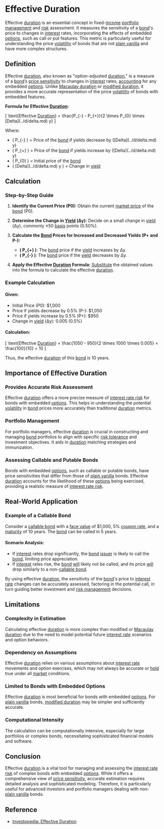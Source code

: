 # Effective Duration

Effective [duration](../d/duration.md) is an essential concept in fixed-[income](../i/income.md) [portfolio management](../p/par.md) and [risk](../r/risk.md) assessment. It measures the sensitivity of a [bond](../b/bond.md)'s price to changes in [interest](../i/interest.md) rates, incorporating the effects of embedded [options](../o/options.md), such as call or put features. This metric is particularly useful for understanding the price [volatility](../v/volatility.md) of bonds that are not [plain vanilla](../p/plain_vanilla.md) and have more complex structures.

## Definition

Effective [duration](../d/duration.md), also known as "option-adjusted [duration](../d/duration.md)," is a measure of a [bond](../b/bond.md)’s [price sensitivity](../p/price_sensitivity.md) to changes in [interest](../i/interest.md) rates, [accounting](../a/accounting.md) for any embedded [options](../o/options.md). Unlike [Macaulay duration](../m/macaulay_duration.md) or [modified duration](../m/modified_duration.md), it provides a more accurate representation of the price [volatility](../v/volatility.md) of bonds with embedded features.

**Formula for Effective [Duration](../d/duration.md):**

\[ 
\text{Effective [Duration](../d/duration.md)} = \frac{P_{-} - P_{+}}{2 \times P_{0} \times \[Delta](../d/delta.md) y} 
\]

Where:
- \( P_{-} \) = Price of the [bond](../b/bond.md) if yields decrease by \(\[Delta](../d/delta.md) y\)
- \( P_{+} \) = Price of the [bond](../b/bond.md) if yields increase by \(\[Delta](../d/delta.md) y\)
- \( P_{0} \) = Initial price of the [bond](../b/bond.md)
- \( \[Delta](../d/delta.md) y \) = Change in [yield](../y/yield.md)

## Calculation

### Step-by-Step Guide

1. **Identify the Current Price (P0):**
   Obtain the current [market price](../m/market_price.md) of the [bond](../b/bond.md) (P0).

2. **Determine the Change in [Yield](../y/yield.md) (Δy):**
   Decide on a small change in [yield](../y/yield.md) (Δy), commonly ±50 [basis](../b/basis.md) points (0.50%).

3. **Calculate the [Bond](../b/bond.md) Prices for Increased and Decreased Yields (P+ and P-):**
   - **\( P_{+} \)**: The [bond](../b/bond.md) price if the [yield](../y/yield.md) increases by Δy.
   - **\( P_{-} \)**: The [bond](../b/bond.md) price if the [yield](../y/yield.md) decreases by Δy.

4. **Apply the Effective [Duration](../d/duration.md) Formula:**
   [Substitute](../s/substitute.md) the obtained values into the formula to calculate the effective [duration](../d/duration.md).

### Example Calculation

#### Given:
- Initial Price (P0): $1,000
- Price if yields decrease by 0.5% (P-): $1,050
- Price if yields increase by 0.5% (P+): $950
- Change in [yield](../y/yield.md) (Δy): 0.005 (0.5%)

#### Calculation:
\[ 
\text{Effective [Duration](../d/duration.md)} = \frac{1050 - 950}{2 \times 1000 \times 0.005} = \frac{100}{10} = 10 
\]

Thus, the effective [duration](../d/duration.md) of this [bond](../b/bond.md) is 10 years.

## Importance of Effective Duration

### Provides Accurate Risk Assessment

Effective [duration](../d/duration.md) offers a more precise measure of [interest rate risk](../i/interest_rate_risk.md) for bonds with embedded [options](../o/options.md). This helps in understanding the potential [volatility](../v/volatility.md) in [bond](../b/bond.md) prices more accurately than traditional [duration](../d/duration.md) metrics.

### Portfolio Management

For portfolio managers, effective [duration](../d/duration.md) is crucial in constructing and managing [bond](../b/bond.md) portfolios to align with specific [risk tolerance](../r/risk_tolerance.md) and investment objectives. It aids in [duration](../d/duration.md) matching strategies and immunization.

### Assessing Callable and Putable Bonds

Bonds with embedded [options](../o/options.md), such as callable or putable bonds, have price sensitivities that differ from those of [plain vanilla](../p/plain_vanilla.md) bonds. Effective [duration](../d/duration.md) accounts for the likelihood of these [options](../o/options.md) being exercised, providing a realistic measure of [interest rate risk](../i/interest_rate_risk.md).

## Real-World Application

### Example of a Callable Bond

Consider a [callable bond](../c/callable_bond.md) with a [face value](../f/face_value.md) of $1,000, 5% [coupon rate](../c/coupon_rate.md), and a [maturity](../m/maturity.md) of 10 years. The [bond](../b/bond.md) can be called in 5 years.

#### Scenario Analysis:

- If [interest](../i/interest.md) rates drop significantly, the [bond](../b/bond.md) [issuer](../i/issuer.md) is likely to call the [bond](../b/bond.md), limiting price appreciation.
- If [interest](../i/interest.md) rates rise, the [bond](../b/bond.md) [will](../w/will.md) likely not be called, and its price [will](../w/will.md) drop similarly to a non-[callable bond](../c/callable_bond.md).

By using effective [duration](../d/duration.md), the sensitivity of the [bond](../b/bond.md)'s price to [interest rate](../i/interest_rate.md) changes can be accurately assessed, factoring in the potential call, in turn guiding better investment and [risk management](../r/risk_management.md) decisions.

## Limitations

### Complexity in Estimation

Calculating effective [duration](../d/duration.md) is more complex than modified or [Macaulay duration](../m/macaulay_duration.md) due to the need to model potential future [interest rate](../i/interest_rate.md) scenarios and option behaviors.

### Dependency on Assumptions

Effective [duration](../d/duration.md) relies on various assumptions about [interest rate](../i/interest_rate.md) movements and option exercises, which may not always be accurate or [hold](../h/hold.md) true under all [market](../m/market.md) conditions.

### Limited to Bonds with Embedded Options

Effective [duration](../d/duration.md) is most beneficial for bonds with embedded [options](../o/options.md). For [plain vanilla](../p/plain_vanilla.md) bonds, [modified duration](../m/modified_duration.md) may be simpler and sufficiently accurate.

### Computational Intensity

The calculation can be computationally intensive, especially for large portfolios or complex bonds, necessitating sophisticated financial models and software.

## Conclusion

Effective [duration](../d/duration.md) is a vital tool for managing and assessing the [interest rate risk](../i/interest_rate_risk.md) of complex bonds with embedded [options](../o/options.md). While it offers a comprehensive view of [price sensitivity](../p/price_sensitivity.md), accurate estimation requires detailed analysis and sophisticated modeling. Therefore, it is particularly useful for advanced investors and portfolio managers dealing with non-[plain vanilla](../p/plain_vanilla.md) bonds.

## Reference

- [Investopedia: Effective Duration](https://www.investopedia.com/terms/e/effectiveduration.asp)